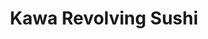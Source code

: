 ---
layout: place
title: "Kawa Revolving Sushi"
permalink: /ohio/cincinnati/kawa-revolving-sushi.html
stateAbbr: OH
stateName: Ohio
cityName: Cincinnati
place_id: ChIJIetmZgCtQYgR7COIP2LEQUk
photos:
  - name: >-
      places/ChIJIetmZgCtQYgR7COIP2LEQUk/photos/AeeoHcIbqkhKhbaMn54O7jN_DyBiQIBjxFYlFGzPn_Ef8F98p1rQV_UfCXvIIZtMLNjGrw-3jliXjpsmR7FayGbTBlYGJu9lsQu4PyzmFoLs9WO0Ur8MAbpZXwlSbrt-63ARXlsd0TH76rdUlH8rtaiRsVVQ-Td-eP7_-7z601GMetadFwZIupoMNfvLClA5UT5UQ45DiBR9FMIYBM3s8Vz52IfPDV9DGKu0D9FORFlQIKpV8ek666JL5sIkwkMFu2d1PYoYXnn3w-kz8Lq_S6YQspPkNCr4rw-Z0rTVBIF_-xLFbA
    widthPx: 3002
    heightPx: 2877
    authorAttributions:
      - displayName: Kawa revolving sushi
        uri: https://maps.google.com/maps/contrib/117286552297768217187
        photoUri: >-
          https://lh3.googleusercontent.com/a/ACg8ocIR_qfg6P1o9ui4XcuUmVC_YxsinddhOWtO6UREuVX81MOq9A=s100-p-k-no-mo
    flagContentUri: >-
      https://www.google.com/local/imagery/report/?cb_client=maps_api_places.places_api&image_key=!1e10!2sAF1QipPHkmNYkGvxDfDamBgLcG5Bz-UNQ9oL4J2Sj-Cj&hl=en-US
    googleMapsUri: >-
      https://www.google.com/maps/place//data=!3m4!1e2!3m2!1sAF1QipPHkmNYkGvxDfDamBgLcG5Bz-UNQ9oL4J2Sj-Cj!2e10!4m2!3m1!1s0x8841ad006666eb21:0x4941c4623f8823ec
  - name: >-
      places/ChIJIetmZgCtQYgR7COIP2LEQUk/photos/AeeoHcJ9fT9AgtOqvCgDSlOxdairpR8dK8kji5MN1q3vAl80TLVTiw4BCFUdrIv02S4LJBj6GnZR-IXhDKavLAJPk3Vz0Ll6_0TPiRlD1Lb_r2AuBB4YVmEM8iMZpEqPTHNN_wbTaSp4zli-iCir5rGFXlBdXAGPAHLuJME9A9qym_FNB4O0PgY5ulEs0pDnUO1VorFQII9Qv5IwHytbUN62GRSxJNgNkPTOPx-q--QJoqGJ0ARLejsow0ZWKJRT7jD15svNyr7wdJ03WuzTUUElM3rchuQjdYvQ2f_x-EoOl4K0qg
    widthPx: 3823
    heightPx: 3024
    authorAttributions:
      - displayName: Kawa revolving sushi
        uri: https://maps.google.com/maps/contrib/117286552297768217187
        photoUri: >-
          https://lh3.googleusercontent.com/a/ACg8ocIR_qfg6P1o9ui4XcuUmVC_YxsinddhOWtO6UREuVX81MOq9A=s100-p-k-no-mo
    flagContentUri: >-
      https://www.google.com/local/imagery/report/?cb_client=maps_api_places.places_api&image_key=!1e10!2sAF1QipPh0K8oTQTB4sWbkss_7Ejf1XCxEBIT4Q-rzrPX&hl=en-US
    googleMapsUri: >-
      https://www.google.com/maps/place//data=!3m4!1e2!3m2!1sAF1QipPh0K8oTQTB4sWbkss_7Ejf1XCxEBIT4Q-rzrPX!2e10!4m2!3m1!1s0x8841ad006666eb21:0x4941c4623f8823ec
  - name: >-
      places/ChIJIetmZgCtQYgR7COIP2LEQUk/photos/AeeoHcJaE71PQs2xXNc9RPucIAPRXnr2mcFuXcdswzbiaN0j8RpYuIMgqTAECt0Wan5lWxALovOy-vm8I9mTrjaHZ8XzmsKAr9z5mKyQJ4-bR0hcPP4XCzCR2zdEmplK_iffUnhIZ-CHKbPu9yolJ3f7tW9vtBihU5yDgmVykOdTbx83O7WVVHKagptZlfOaNoK1YAi7vgb3AN4V-YkiL27rfbk4Um03uqYxsyP3vtY4F8BYUh0mnpHkyR5UF7_Z5fxoT1X0woErCljFUeHRc4rtdg2NZwCgXSuaEd0V0A2JSMAGmQ
    widthPx: 3024
    heightPx: 4032
    authorAttributions:
      - displayName: Kawa revolving sushi
        uri: https://maps.google.com/maps/contrib/117286552297768217187
        photoUri: >-
          https://lh3.googleusercontent.com/a/ACg8ocIR_qfg6P1o9ui4XcuUmVC_YxsinddhOWtO6UREuVX81MOq9A=s100-p-k-no-mo
    flagContentUri: >-
      https://www.google.com/local/imagery/report/?cb_client=maps_api_places.places_api&image_key=!1e10!2sAF1QipOZDDkHTxIV3soFPjeaFtagEiHdjMy2G6Tpl1I3&hl=en-US
    googleMapsUri: >-
      https://www.google.com/maps/place//data=!3m4!1e2!3m2!1sAF1QipOZDDkHTxIV3soFPjeaFtagEiHdjMy2G6Tpl1I3!2e10!4m2!3m1!1s0x8841ad006666eb21:0x4941c4623f8823ec
  - name: >-
      places/ChIJIetmZgCtQYgR7COIP2LEQUk/photos/AeeoHcIMa2PLLuKlkjKYHhPINn0IUD1R9jTYy4GxpANiZ04yWdPs6whbc52e1nPTp5uX_cFPuY6dEmNkhNsqrT9_LAvgYZGTEVtS8UNZ2xbTfpofINF-DgUZ8afnJ1hsoahZQttSfv2FTwDTwUozjvlSGSzLe2UhcM6O-gFxBW9Ep2mBBacy4rVHrc9EgSYBmC-8RogU2Jj-uSLXoqiHmUhGBcPSPKxgZdGJNL0eGsSsMVSoXHMtQiA8rPVsu6BRCzTJiv8goBlAkGDLpH4XrGQE2XxXfrafqIF4X49GgYlxxb-_kP5jS1Un81pN-T_4xs5lrN8bL3cLAkbkB6n65P2PeStq8D6gqRUhGQQSNbTR6J7d2FOGN15B-KOb9FpHeoVtQaNotMNIBGXKMyuDeFUKFe1-XSf3E1NUTnwFYEuyUZDgQw
    widthPx: 4000
    heightPx: 2252
    authorAttributions:
      - displayName: The Dude
        uri: https://maps.google.com/maps/contrib/109766990094421719471
        photoUri: >-
          https://lh3.googleusercontent.com/a-/ALV-UjXn2-BWkXFt0cdxwZEz4WVtGRKoRqBAI83Yr56n2VnDt3muZ135Wg=s100-p-k-no-mo
    flagContentUri: >-
      https://www.google.com/local/imagery/report/?cb_client=maps_api_places.places_api&image_key=!1e10!2sCIHM0ogKEICAgICLjLjEHQ&hl=en-US
    googleMapsUri: >-
      https://www.google.com/maps/place//data=!3m4!1e2!3m2!1sCIHM0ogKEICAgICLjLjEHQ!2e10!4m2!3m1!1s0x8841ad006666eb21:0x4941c4623f8823ec
  - name: >-
      places/ChIJIetmZgCtQYgR7COIP2LEQUk/photos/AeeoHcIaP40P5jnc78-2moVfX2eBLYsY-mjgDl7mQaN4GF7ITzO5RrKW8_eupJ_QgaGWybUQpQw4p76wMbkaH4JOYPymHBgt2nUjqoSThf4j0ngkBOb6IJChWvaqGJyNcg2bkiE7gVOmOOsS-9Y_MxdP2R-YOc3-o9foePFH0QvR5vp89HgyJ4MSv1VRR_38ZgiT74dMew6BQJYrdX1U5ikdGPI9QtD3QWHpmyvfkhFaR1XN4J8KVbSGVBomHG8yJCiisWQxMXJeQpijbja7U7aRCjYRAR_k1XjWhVBl3KBeTdhqmYJFuBhAnLnGYR-7kyoCID1GXEEoXCVZaXutWGAwVsXX4JVfic48NLJlDV2YNVPPzFCV-IPDz6G9QSXbHtVHnWe5TJKUAJ6A91RHQ362uo3sYEm1CjGEUOtelHAa4yYeLsBn
    widthPx: 4032
    heightPx: 3024
    authorAttributions:
      - displayName: Susanne “Cincy Suki” P
        uri: https://maps.google.com/maps/contrib/101497326511838125875
        photoUri: >-
          https://lh3.googleusercontent.com/a-/ALV-UjXl8oUNoLVk4eXrfEVwqFkjTPLioNhe8nxoN7jUdz2I2QKWcqMp=s100-p-k-no-mo
    flagContentUri: >-
      https://www.google.com/local/imagery/report/?cb_client=maps_api_places.places_api&image_key=!1e10!2sCIHM0ogKEICAgIDX_6brxQE&hl=en-US
    googleMapsUri: >-
      https://www.google.com/maps/place//data=!3m4!1e2!3m2!1sCIHM0ogKEICAgIDX_6brxQE!2e10!4m2!3m1!1s0x8841ad006666eb21:0x4941c4623f8823ec
  - name: >-
      places/ChIJIetmZgCtQYgR7COIP2LEQUk/photos/AeeoHcLR75mPTXH7ea-S1JoCGMo-WWJ3RbcIxP9o_eAd_RYyQq3p02mUhw0n-EYL3IkX3zeoWgOXSENkMF9kJdxl5ycyiOKXxCSfEeSQosSIlm9YF7P_jGP-vm4Fc2Tklu6DaxE7NKt8S5ytdU79JR06LUZb_DgPFWZOrqtW8EMRBhM6XlWlA501vS3XIQChkJhl9gmn_RTeKOJkx9GialLxXeXoJJkyCqaaz23vJ-87j7c5-yhWudFt88x209kfJFoiBcMVl9voeeTh6AEzRqgb6iH4KQfieB_fh-Fot1itU_I1DQfiNxglhcJj9YrmH-NZI9lppaThJV-eJXe8_1YEhzo8szadmq6dtyhdzK9Fa1XHQANrphqCX4du0IwfvVkBIeuhkjYY16S14qi-L9ZDpIltG-IhVIBl56thXolji3-cgco
    widthPx: 3600
    heightPx: 4800
    authorAttributions:
      - displayName: Will Ward
        uri: https://maps.google.com/maps/contrib/112763670340717894454
        photoUri: >-
          https://lh3.googleusercontent.com/a/ACg8ocKG6EdOJYxChuQXDmHmjIy54i23SdtFxBtAVS8GVbrEyT0ynw=s100-p-k-no-mo
    flagContentUri: >-
      https://www.google.com/local/imagery/report/?cb_client=maps_api_places.places_api&image_key=!1e10!2sCIHM0ogKEICAgMDQpam6rwE&hl=en-US
    googleMapsUri: >-
      https://www.google.com/maps/place//data=!3m4!1e2!3m2!1sCIHM0ogKEICAgMDQpam6rwE!2e10!4m2!3m1!1s0x8841ad006666eb21:0x4941c4623f8823ec
  - name: >-
      places/ChIJIetmZgCtQYgR7COIP2LEQUk/photos/AeeoHcLhG-hAniFWC9nYjSYK5ZKy7U4PMGikFJHvMjDJOkJfHcK2G-cw0Bfd2sOUpVydrwiRGdpu8bpbd56bAmPMyPiqG4VsMLDdPWTrS7vzTCpz8DqsT6T5Pyd2RX8ZQZ05tsY9eBO0kOTU18oUl5rNHHesxDfnFeBuijhW0aAXDaYmAXgrMqutmrEt2RjRCmVXAd8HMzqFEtPNZHZZEOJLKY7JkMmMmhp4pyOzb-8VWArox0WXo6rr7vytIPoeVCDls7SvIry_nhCbXwyK-Y9TBeXSY-GEnT3LDyVUHHRxEKq_4JDMKKb0OfN-DCZs_BeLjSb2pPbJlVDo3dkY76rnUdS8P6BmmHNDZSBzqw2VF4e2nKw4rUf9IjgehjUDNDK1nh4LA6w_5mTt--Qpl-T6p-bwJox2wC7YCc9AZ-ltTwn-JXGX
    widthPx: 4032
    heightPx: 3024
    authorAttributions:
      - displayName: Susanne “Cincy Suki” P
        uri: https://maps.google.com/maps/contrib/101497326511838125875
        photoUri: >-
          https://lh3.googleusercontent.com/a-/ALV-UjXl8oUNoLVk4eXrfEVwqFkjTPLioNhe8nxoN7jUdz2I2QKWcqMp=s100-p-k-no-mo
    flagContentUri: >-
      https://www.google.com/local/imagery/report/?cb_client=maps_api_places.places_api&image_key=!1e10!2sCIHM0ogKEICAgIDX_6brpQE&hl=en-US
    googleMapsUri: >-
      https://www.google.com/maps/place//data=!3m4!1e2!3m2!1sCIHM0ogKEICAgIDX_6brpQE!2e10!4m2!3m1!1s0x8841ad006666eb21:0x4941c4623f8823ec
  - name: >-
      places/ChIJIetmZgCtQYgR7COIP2LEQUk/photos/AeeoHcK_93GHhkONsrUfJOkuIvYwHzjjh8E6NGtkwUuu80QV51ZPmVttC-vVm4P85mbVHiCAYUb9KMSahPtVsRyOmV2wzXgZ4-Di3uCdMpHN5AxDjjnEi2_Nd7j598s1Q-DTAtYvmsXb2h-U1Yb1QqIWGTHi0gcQBjp19k2koJZD_Kl4R960Q3bn5FmaLiqUEbbnIM1rex_PnUQqbaQJJ4G61aAP50_sfB_hIJ_PfBqgVEJe-tpLUwpfyh_um_LP-2S7SSSB_wMN7VGCB2v_bQS-jY8v79d5Af9CCO3vgC8Vw2z5U_Q_xzT7Uw1Cau02ZCEyWeweiSGnaqDcTiGCd0SCqJ-Fgw9RXpW5cbU-dVb4lCUg4bhA1od7lcvj8ubz73pjUU1u-wA-eNuiiyg4SxcDqBxn49oILOB5eBxMTi6uX4Y1wg
    widthPx: 3024
    heightPx: 4032
    authorAttributions:
      - displayName: 5 k
        uri: https://maps.google.com/maps/contrib/114348204612240396154
        photoUri: >-
          https://lh3.googleusercontent.com/a/ACg8ocJfrJa3eiOlpwxUpvfnFuR7ZtBsMCE5ldLy5OI06FXtdSLfTQ=s100-p-k-no-mo
    flagContentUri: >-
      https://www.google.com/local/imagery/report/?cb_client=maps_api_places.places_api&image_key=!1e10!2sCIHM0ogKEICAgICzpq-EEg&hl=en-US
    googleMapsUri: >-
      https://www.google.com/maps/place//data=!3m4!1e2!3m2!1sCIHM0ogKEICAgICzpq-EEg!2e10!4m2!3m1!1s0x8841ad006666eb21:0x4941c4623f8823ec
  - name: >-
      places/ChIJIetmZgCtQYgR7COIP2LEQUk/photos/AeeoHcKiPyJB2ZTHp39obZDsCzEXwfx2v0UvSXl89ebV842W4qLC05Xd1ZB2dAk_4VWaCJoW8wpxHUCX84GIOHa7Wr-3TKEmOTX-Q1BLJlxAvOJoONZAQAj741s4W8dFQb3frcUTcTFPhUXG--rtL0ny3bptM5I4Al7QLAfTajaBdME3vgffaDNp9tK5iRRMUo6IM72lXMzv13rw1aUH3J20C0-AgxwgLNO73jvfExTdIgBDLwOZN5gGum5xet9c5-qwdDOv8Q7nxxH1HdZ00ggKAI85W7LioGKXrPZf2D9pRSZhlvOSk0Puw8TZhbNFXUgrirgsCAq5QntNMiuwa_5UnKfMujB3pqs9JMoewrS_XwuGHrFyS0JroWRfzfUWreZaokWi7smO3f7_X5nuIheXlsLy2piUczMqSI3HjHCPGvJca4g1SlTr_td8tGvOe7ZN
    widthPx: 4000
    heightPx: 3000
    authorAttributions:
      - displayName: Dan Link
        uri: https://maps.google.com/maps/contrib/101552208705107388977
        photoUri: >-
          https://lh3.googleusercontent.com/a/ACg8ocKGf7DF5R9eWFl25VxLftmk4cSnmWYzHQusQCTV2oDQwOfGqw=s100-p-k-no-mo
    flagContentUri: >-
      https://www.google.com/local/imagery/report/?cb_client=maps_api_places.places_api&image_key=!1e10!2sCIABIhAGbyfQLAL2BmfH4JkAB36I&hl=en-US
    googleMapsUri: >-
      https://www.google.com/maps/place//data=!3m4!1e2!3m2!1sCIABIhAGbyfQLAL2BmfH4JkAB36I!2e10!4m2!3m1!1s0x8841ad006666eb21:0x4941c4623f8823ec
  - name: >-
      places/ChIJIetmZgCtQYgR7COIP2LEQUk/photos/AeeoHcJPAWnvrqOKa-8e4LgKcXk1fW52GTSeFCfeIsbhssXCNOKH9a9CgXrol9iUTYgt3ulnleKJTn1CpE8BM3nz9I56mpTtaKSDv1TLCxOaLVy8kZg0u4MwyuK10nh17N4EKmMD5K_ov1MwRqHtnsKUlaxXbfY6QuUOqy98URgMjBX2fwAVqhCje9OD-RpVpsyd0wLvR38XAyYs65_eP1tkY5AOaS8QZrRqSjD1Wj9-sMx4ru7t1poQiTdQhdth048ghYA-B4JQDKHY_KdeL_hCqpdef8sB4MLQBb0IbzrV7m7vSSyIWUkHO2Ml77sQVS1RDuZqVXiwLg4R6hJadWAhfpT0e56c6YW_fbxeBPpDoiDVWipPcHtLpzCVwpibNoAVMwPz6Fi7V01_l1uk5tyMgNUPrkwnA3oht-tJgxOL2bKXBg
    widthPx: 2430
    heightPx: 1800
    authorAttributions:
      - displayName: Joe Bush
        uri: https://maps.google.com/maps/contrib/100297564696881989370
        photoUri: >-
          https://lh3.googleusercontent.com/a-/ALV-UjViC8oITVdJZv49ltTNMSND-j6GoQaa-8h7_tkE-fXovXukutje=s100-p-k-no-mo
    flagContentUri: >-
      https://www.google.com/local/imagery/report/?cb_client=maps_api_places.places_api&image_key=!1e10!2sCIHM0ogKEICAgICbs5HpQg&hl=en-US
    googleMapsUri: >-
      https://www.google.com/maps/place//data=!3m4!1e2!3m2!1sCIHM0ogKEICAgICbs5HpQg!2e10!4m2!3m1!1s0x8841ad006666eb21:0x4941c4623f8823ec
address: 3880 Paxton Ave Unit k, Cincinnati, OH 45209, USA
street: 3880 Paxton Ave Unit k
city: Cincinnati
state: OH
zip: '45209'
country: USA
neighborhood: Oakley
latitude: '39.147091'
longitude: '-84.427175'
accessibility_options:
  wheelchairAccessibleParking: true
  wheelchairAccessibleRestroom: true
  wheelchairAccessibleSeating: true
business_status: OPERATIONAL
name: Kawa Revolving Sushi
google_maps_links:
  directionsUri: >-
    https://www.google.com/maps/dir//''/data=!4m7!4m6!1m1!4e2!1m2!1m1!1s0x8841ad006666eb21:0x4941c4623f8823ec!3e0
  placeUri: https://maps.google.com/?cid=5278716164506657772
  writeAReviewUri: >-
    https://www.google.com/maps/place//data=!4m3!3m2!1s0x8841ad006666eb21:0x4941c4623f8823ec!12e1
  reviewsUri: >-
    https://www.google.com/maps/place//data=!4m4!3m3!1s0x8841ad006666eb21:0x4941c4623f8823ec!9m1!1b1
  photosUri: >-
    https://www.google.com/maps/place//data=!4m3!3m2!1s0x8841ad006666eb21:0x4941c4623f8823ec!10e5
primary_type: Japanese Restaurant
opening_hours:
  regular: null
  current: null
secondary_opening_hours:
  regular:
    weekdayDescriptions: null
    type: null
  current:
    weekdayDescriptions: null
    type: null
phone: null
price_level: null
price_range: null
rating: null
rating_count: 0
website: null
description: null
reviews: null
parking_options: null
payment_options: null
allow_dogs: null
curbside_pickup: null
delivery: null
dine_in: null
good_for_children: null
good_for_groups: null
good_for_sports: null
live_music: null
menu_for_children: null
outdoor_seating: null
reservable: null
restroom: null
serves_beer: null
serves_breakfast: null
serves_brunch: null
serves_cocktails: null
serves_coffee: null
serves_dinner: null
serves_dessert: null
serves_lunch: null
serves_vegetarian_food: null
serves_wine: null
takeout: null

---